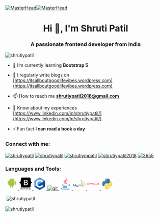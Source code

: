 [![MasterHead](https://imgs.search.brave.com/Dhr20m1b0XkycX9QXxkF1fmasLsAyUvd1cFXrw3eFxU/rs:fit:1200:331:1/g:ce/aHR0cHM6Ly9taXIt/czMtY2RuLWNmLmJl/aGFuY2UubmV0L3By/b2plY3RfbW9kdWxl/cy8xNDAwX29wdF8x/LzQ3NWViMDk1NzQ2/MTUxLjVlOWVjZGU2/OTVmN2EuZ2lm.gif)](https://shrutiypatil.io)[![MasterHead](https://imgs.search.brave.com/Dhr20m1b0XkycX9QXxkF1fmasLsAyUvd1cFXrw3eFxU/rs:fit:1200:331:1/g:ce/aHR0cHM6Ly9taXIt/czMtY2RuLWNmLmJl/aGFuY2UubmV0L3By/b2plY3RfbW9kdWxl/cy8xNDAwX29wdF8x/LzQ3NWViMDk1NzQ2/MTUxLjVlOWVjZGU2/OTVmN2EuZ2lm.gif)](https://shrutiypatil.io)

<h1 align="center">Hi 👋, I'm Shruti Patil</h1>
<h3 align="center">A passionate frontend developer from India</h3>

<p align="left"> <img src="https://komarev.com/ghpvc/?username=shrutiypatil&label=Profile%20views&color=daa6f2&style=plastic" alt="shrutiypatil" /> </p>

- 🌱 I’m currently learning **Bootstrap 5**

- 📝 I regularly write blogs on [https://itsallboutgoodlifevibes.wordpress.com](https://itsallboutgoodlifevibes.wordpress.com)

- 📫 How to reach me **shrutiypatil2018@gmail.com**

- 📄 Know about my experiences [https://www.linkedin.com/in/shrutiypatil/](https://www.linkedin.com/in/shrutiypatil/)

- ⚡ Fun fact **I can read a book a day**

<h3 align="left">Connect with me:</h3>
<p align="left">
<a href="https://twitter.com/shrutiypatil" target="blank"><img align="center" src="https://raw.githubusercontent.com/rahuldkjain/github-profile-readme-generator/master/src/images/icons/Social/twitter.svg" alt="shrutiypatil" height="30" width="40" /></a>
<a href="https://linkedin.com/in/shrutiypatil" target="blank"><img align="center" src="https://raw.githubusercontent.com/rahuldkjain/github-profile-readme-generator/master/src/images/icons/Social/linked-in-alt.svg" alt="shrutiypatil" height="30" width="40" /></a>
<a href="https://instagram.com/shrutiympatil" target="blank"><img align="center" src="https://raw.githubusercontent.com/rahuldkjain/github-profile-readme-generator/master/src/images/icons/Social/instagram.svg" alt="shrutiympatil" height="30" width="40" /></a>
<a href="https://www.hackerrank.com/shrutiypatil2018" target="blank"><img align="center" src="https://raw.githubusercontent.com/rahuldkjain/github-profile-readme-generator/master/src/images/icons/Social/hackerrank.svg" alt="shrutiypatil2018" height="30" width="40" /></a>
<a href="https://discord.gg/3655" target="blank"><img align="center" src="https://raw.githubusercontent.com/rahuldkjain/github-profile-readme-generator/master/src/images/icons/Social/discord.svg" alt="3655" height="30" width="40" /></a>
</p>

<h3 align="left">Languages and Tools:</h3>
<p align="left"> <a href="https://developer.android.com" target="_blank" rel="noreferrer"> <img src="https://raw.githubusercontent.com/devicons/devicon/master/icons/android/android-original-wordmark.svg" alt="android" width="40" height="40"/> </a> <a href="https://getbootstrap.com" target="_blank" rel="noreferrer"> <img src="https://raw.githubusercontent.com/devicons/devicon/master/icons/bootstrap/bootstrap-plain-wordmark.svg" alt="bootstrap" width="40" height="40"/> </a> <a href="https://www.cprogramming.com/" target="_blank" rel="noreferrer"> <img src="https://raw.githubusercontent.com/devicons/devicon/master/icons/c/c-original.svg" alt="c" width="40" height="40"/> </a> <a href="https://git-scm.com/" target="_blank" rel="noreferrer"> <img src="https://www.vectorlogo.zone/logos/git-scm/git-scm-icon.svg" alt="git" width="40" height="40"/> </a> <a href="https://www.java.com" target="_blank" rel="noreferrer"> <img src="https://raw.githubusercontent.com/devicons/devicon/master/icons/java/java-original.svg" alt="java" width="40" height="40"/> </a> <a href="https://www.mysql.com/" target="_blank" rel="noreferrer"> <img src="https://raw.githubusercontent.com/devicons/devicon/master/icons/mysql/mysql-original-wordmark.svg" alt="mysql" width="40" height="40"/> </a> <a href="https://www.oracle.com/" target="_blank" rel="noreferrer"> <img src="https://raw.githubusercontent.com/devicons/devicon/master/icons/oracle/oracle-original.svg" alt="oracle" width="40" height="40"/> </a> <a href="https://www.python.org" target="_blank" rel="noreferrer"> <img src="https://raw.githubusercontent.com/devicons/devicon/master/icons/python/python-original.svg" alt="python" width="40" height="40"/> </a> </p>

<p>&nbsp;<img align="center" src="https://github-readme-stats.vercel.app/api?username=shrutiypatil&show_icons=true&locale=en" alt="shrutiypatil" /></p>

<p><img align="center" src="https://github-readme-streak-stats.herokuapp.com/?user=shrutiypatil&theme=dark" alt="shrutiypatil" /></p>
